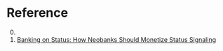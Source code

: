 # Reference

0. []()
0. [Banking on Status: How Neobanks Should Monetize Status Signaling](https://julian.digital/2020/12/03/banking-on-status/)

